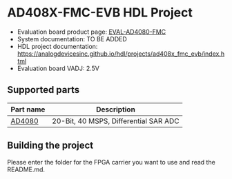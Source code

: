 # AD408X-FMC-EVB HDL Project

- Evaluation board product page: [EVAL-AD4080-FMC](https://www.analog.com/eval-ad4080-fmc)
- System documentation: TO BE ADDED
- HDL project documentation: https://analogdevicesinc.github.io/hdl/projects/ad408x_fmc_evb/index.html
- Evaluation board VADJ: 2.5V

## Supported parts

| Part name                                     | Description                                                        |
|-----------------------------------------------|--------------------------------------------------------------------|
| [AD4080](https://www.analog.com/ad4080)       | 20-Bit, 40 MSPS, Differential SAR ADC                              |

## Building the project

Please enter the folder for the FPGA carrier you want to use and read the README.md.
